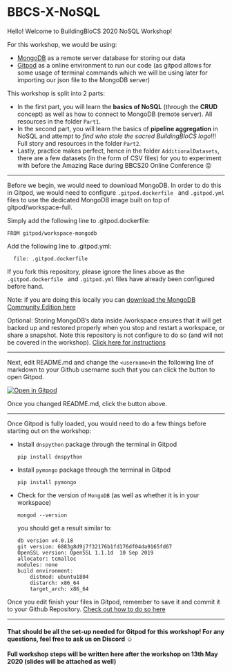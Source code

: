 # BBCS-X-NoSQL

Hello! Welcome to BuildingBloCS 2020 NoSQL Workshop!

For this workshop, we would be using:
- [MongoDB](https://www.mongodb.com) as a remote server database for storing our data
- [Gitpod](https://www.gitpod.io) as a online environment to run our code (as gitpod allows for some usage of terminal commands which we will be using later for importing our json file to the MongoDB server)

This workshop is split into 2 parts:
- In the first part, you will learn the **basics of NoSQL** (through the **CRUD** concept) as well as how to connect to MongoDB (remote server). All resources in the folder `Part1`.
- In the second part, you will learn the basics of **pipeline aggregation** in NoSQL and attempt to _find who stole the sacred BuildingBloCS logo_!!! Full story and resources in the folder `Part2`.
- Lastly, practice makes perfect, hence in the folder `AdditionalDatasets`, there are a few datasets (in the form of CSV files) for you to experiment with before the Amazing Race during BBCS20 Online Conference :stuck_out_tongue_winking_eye:

---

Before we begin, we would need to download MongoDB. In order to do this in Gitpod, we would need to configure  `.gitpod.dockerfile ` and `.gitpod.yml` files to use the dedicated MongoDB image built on top of gitpod/workspace-full.

Simply add the following line to .gitpod.dockerfile:

```
FROM gitpod/workspace-mongodb
```

Add the following line to .gitpod.yml:

```image:
  file: .gitpod.dockerfile
```
If you fork this repository, please ignore the lines above as the `.gitpod.dockerfile ` and `.gitpod.yml` files have already been configured before hand.

Note: if you are doing this locally you can [download the MongoDB Community Edition here](https://docs.mongodb.com/manual/administration/install-community/)

Optional: Storing MongoDB’s data inside /workspace ensures that it will get backed up and restored properly when you stop and restart a workspace, or share a snapshot. Note this repository is not configure to do so (and will not be covered in the workshop). [Click here for instructions](https://www.gitpod.io/blog/gitpodify/#running-init-scripts)


---

Next, edit README.md and change the `<username>`in the following line of markdown to your Github username such that you can click the button to open Gitpod.

[![Open in Gitpod](https://gitpod.io/button/open-in-gitpod.svg)](https://gitpod.io/#https://github.com/shilpaaa/BBCS-X-NoSQL)

Once you changed README.md, click the button above.

---

Once Gitpod is fully loaded, you would need to do a few things before starting out on the workshop:
- Install `dnspython` package through the terminal in Gitpod
  ```
  pip install dnspython
  ```
- Install `pymongo` package through the terminal in Gitpod
  ```
  pip install pymongo
  ```
- Check for the version of `MongoDB` (as well as whether it is in your workspace)
  ```
  mongod --version
  ```
  you should get a result similar to:
  ```
  db version v4.0.18
  git version: 6883g8d9j7f32176b1fd176df04da9165fd67
  OpenSSL version: OpenSSL 1.1.1d  10 Sep 2019
  allocator: tcmalloc
  modules: none
  build environment:
      distmod: ubuntu1804
      distarch: x86_64
      target_arch: x86_64
  ```

Once you edit finish your files in Gitpod, remember to save it and commit it to your Github Repository. [Check out how to do so here](https://www.gitpod.io/docs/git/)

---

#### That should be all the set-up needed for Gitpod for this workshop! For any questions, feel free to ask us on Discord :relaxed:

**Full workshop steps will be written here after the workshop on 13th May 2020 (slides will be attached as well)**
